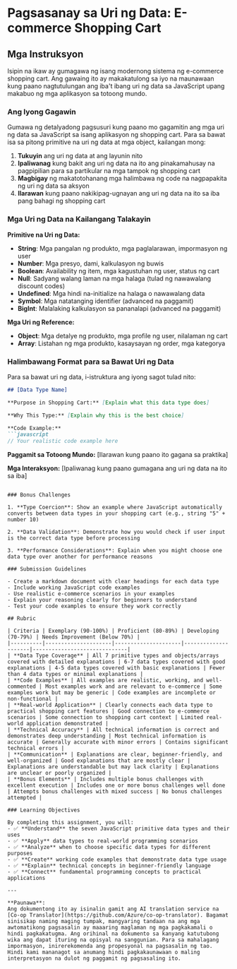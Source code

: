 <!--
CO_OP_TRANSLATOR_METADATA:
{
  "original_hash": "6fd645e97c48cd5eb5a3d290815ec8b5",
  "translation_date": "2025-10-22T15:17:10+00:00",
  "source_file": "2-js-basics/1-data-types/assignment.md",
  "language_code": "tl"
}
-->
# Pagsasanay sa Uri ng Data: E-commerce Shopping Cart

## Mga Instruksyon

Isipin na ikaw ay gumagawa ng isang modernong sistema ng e-commerce shopping cart. Ang gawaing ito ay makakatulong sa iyo na maunawaan kung paano nagtutulungan ang iba't ibang uri ng data sa JavaScript upang makabuo ng mga aplikasyon sa totoong mundo.

### Ang Iyong Gagawin

Gumawa ng detalyadong pagsusuri kung paano mo gagamitin ang mga uri ng data sa JavaScript sa isang aplikasyon ng shopping cart. Para sa bawat isa sa pitong primitive na uri ng data at mga object, kailangan mong:

1. **Tukuyin** ang uri ng data at ang layunin nito  
2. **Ipaliwanag** kung bakit ang uri ng data na ito ang pinakamahusay na pagpipilian para sa partikular na mga tampok ng shopping cart  
3. **Magbigay** ng makatotohanang mga halimbawa ng code na nagpapakita ng uri ng data sa aksyon  
4. **Ilarawan** kung paano nakikipag-ugnayan ang uri ng data na ito sa iba pang bahagi ng shopping cart  

### Mga Uri ng Data na Kailangang Talakayin

**Primitive na Uri ng Data:**  
- **String**: Mga pangalan ng produkto, mga paglalarawan, impormasyon ng user  
- **Number**: Mga presyo, dami, kalkulasyon ng buwis  
- **Boolean**: Availability ng item, mga kagustuhan ng user, status ng cart  
- **Null**: Sadyang walang laman na mga halaga (tulad ng nawawalang discount codes)  
- **Undefined**: Mga hindi na-initialize na halaga o nawawalang data  
- **Symbol**: Mga natatanging identifier (advanced na paggamit)  
- **BigInt**: Malalaking kalkulasyon sa pananalapi (advanced na paggamit)  

**Mga Uri ng Reference:**  
- **Object**: Mga detalye ng produkto, mga profile ng user, nilalaman ng cart  
- **Array**: Listahan ng mga produkto, kasaysayan ng order, mga kategorya  

### Halimbawang Format para sa Bawat Uri ng Data

Para sa bawat uri ng data, i-istruktura ang iyong sagot tulad nito:

```markdown
## [Data Type Name]

**Purpose in Shopping Cart:** [Explain what this data type does]

**Why This Type:** [Explain why this is the best choice]

**Code Example:**
```javascript
// Your realistic code example here
```
  
**Paggamit sa Totoong Mundo:** [Ilarawan kung paano ito gagana sa praktika]  

**Mga Interaksyon:** [Ipaliwanag kung paano gumagana ang uri ng data na ito sa iba]  
```

### Bonus Challenges

1. **Type Coercion**: Show an example where JavaScript automatically converts between data types in your shopping cart (e.g., string "5" + number 10)

2. **Data Validation**: Demonstrate how you would check if user input is the correct data type before processing

3. **Performance Considerations**: Explain when you might choose one data type over another for performance reasons

### Submission Guidelines

- Create a markdown document with clear headings for each data type
- Include working JavaScript code examples
- Use realistic e-commerce scenarios in your examples
- Explain your reasoning clearly for beginners to understand
- Test your code examples to ensure they work correctly

## Rubric

| Criteria | Exemplary (90-100%) | Proficient (80-89%) | Developing (70-79%) | Needs Improvement (Below 70%) |
|----------|---------------------|---------------------|---------------------|------------------------------|
| **Data Type Coverage** | All 7 primitive types and objects/arrays covered with detailed explanations | 6-7 data types covered with good explanations | 4-5 data types covered with basic explanations | Fewer than 4 data types or minimal explanations |
| **Code Examples** | All examples are realistic, working, and well-commented | Most examples work and are relevant to e-commerce | Some examples work but may be generic | Code examples are incomplete or non-functional |
| **Real-world Application** | Clearly connects each data type to practical shopping cart features | Good connection to e-commerce scenarios | Some connection to shopping cart context | Limited real-world application demonstrated |
| **Technical Accuracy** | All technical information is correct and demonstrates deep understanding | Most technical information is accurate | Generally accurate with minor errors | Contains significant technical errors |
| **Communication** | Explanations are clear, beginner-friendly, and well-organized | Good explanations that are mostly clear | Explanations are understandable but may lack clarity | Explanations are unclear or poorly organized |
| **Bonus Elements** | Includes multiple bonus challenges with excellent execution | Includes one or more bonus challenges well done | Attempts bonus challenges with mixed success | No bonus challenges attempted |

### Learning Objectives

By completing this assignment, you will:
- ✅ **Understand** the seven JavaScript primitive data types and their uses
- ✅ **Apply** data types to real-world programming scenarios
- ✅ **Analyze** when to choose specific data types for different purposes
- ✅ **Create** working code examples that demonstrate data type usage
- ✅ **Explain** technical concepts in beginner-friendly language
- ✅ **Connect** fundamental programming concepts to practical applications  

---

**Paunawa**:  
Ang dokumentong ito ay isinalin gamit ang AI translation service na [Co-op Translator](https://github.com/Azure/co-op-translator). Bagamat sinisikap naming maging tumpak, mangyaring tandaan na ang mga awtomatikong pagsasalin ay maaaring maglaman ng mga pagkakamali o hindi pagkakatugma. Ang orihinal na dokumento sa kanyang katutubong wika ang dapat ituring na opisyal na sanggunian. Para sa mahalagang impormasyon, inirerekomenda ang propesyonal na pagsasalin ng tao. Hindi kami mananagot sa anumang hindi pagkakaunawaan o maling interpretasyon na dulot ng paggamit ng pagsasaling ito.